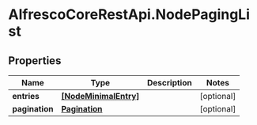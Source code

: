 # AlfrescoCoreRestApi.NodePagingList

## Properties
Name | Type | Description | Notes
------------ | ------------- | ------------- | -------------
**entries** | [**[NodeMinimalEntry]**](NodeMinimalEntry.md) |  | [optional] 
**pagination** | [**Pagination**](Pagination.md) |  | [optional] 



